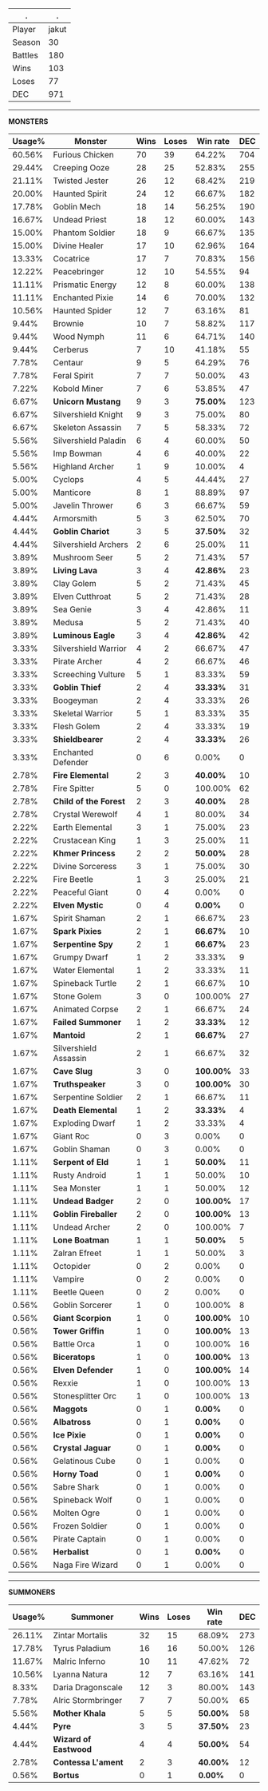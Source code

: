 .|.
|-|-
Player|jakut
Season|30
Battles|180
Wins|103
Loses|77
DEC|971

---
**MONSTERS**

Usage%|Monster|Wins|Loses|Win rate|DEC|
-|-|-|-|-|-|
60.56%|Furious Chicken|70|39|64.22%|704|
29.44%|Creeping Ooze|28|25|52.83%|255|
21.11%|Twisted Jester|26|12|68.42%|219|
20.00%|Haunted Spirit|24|12|66.67%|182|
17.78%|Goblin Mech|18|14|56.25%|190|
16.67%|Undead Priest|18|12|60.00%|143|
15.00%|Phantom Soldier|18|9|66.67%|135|
15.00%|Divine Healer|17|10|62.96%|164|
13.33%|Cocatrice|17|7|70.83%|156|
12.22%|Peacebringer|12|10|54.55%|94|
11.11%|Prismatic Energy|12|8|60.00%|138|
11.11%|Enchanted Pixie|14|6|70.00%|132|
10.56%|Haunted Spider|12|7|63.16%|81|
9.44%|Brownie|10|7|58.82%|117|
9.44%|Wood Nymph|11|6|64.71%|140|
9.44%|Cerberus|7|10|41.18%|55|
7.78%|Centaur|9|5|64.29%|76|
7.78%|Feral Spirit|7|7|50.00%|43|
7.22%|Kobold Miner|7|6|53.85%|47|
6.67%|**Unicorn Mustang**|9|3|**75.00%**|123|
6.67%|Silvershield Knight|9|3|75.00%|80|
6.67%|Skeleton Assassin|7|5|58.33%|72|
5.56%|Silvershield Paladin|6|4|60.00%|50|
5.56%|Imp Bowman|4|6|40.00%|22|
5.56%|Highland Archer|1|9|10.00%|4|
5.00%|Cyclops|4|5|44.44%|27|
5.00%|Manticore|8|1|88.89%|97|
5.00%|Javelin Thrower|6|3|66.67%|59|
4.44%|Armorsmith|5|3|62.50%|70|
4.44%|**Goblin Chariot**|3|5|**37.50%**|32|
4.44%|Silvershield Archers|2|6|25.00%|11|
3.89%|Mushroom Seer|5|2|71.43%|57|
3.89%|**Living Lava**|3|4|**42.86%**|23|
3.89%|Clay Golem|5|2|71.43%|45|
3.89%|Elven Cutthroat|5|2|71.43%|28|
3.89%|Sea Genie|3|4|42.86%|11|
3.89%|Medusa|5|2|71.43%|40|
3.89%|**Luminous Eagle**|3|4|**42.86%**|42|
3.33%|Silvershield Warrior|4|2|66.67%|47|
3.33%|Pirate Archer|4|2|66.67%|46|
3.33%|Screeching Vulture|5|1|83.33%|59|
3.33%|**Goblin Thief**|2|4|**33.33%**|31|
3.33%|Boogeyman|2|4|33.33%|26|
3.33%|Skeletal Warrior|5|1|83.33%|35|
3.33%|Flesh Golem|2|4|33.33%|19|
3.33%|**Shieldbearer**|2|4|**33.33%**|26|
3.33%|Enchanted Defender|0|6|0.00%|0|
2.78%|**Fire Elemental**|2|3|**40.00%**|10|
2.78%|Fire Spitter|5|0|100.00%|62|
2.78%|**Child of the Forest**|2|3|**40.00%**|28|
2.78%|Crystal Werewolf|4|1|80.00%|34|
2.22%|Earth Elemental|3|1|75.00%|23|
2.22%|Crustacean King|1|3|25.00%|11|
2.22%|**Khmer Princess**|2|2|**50.00%**|28|
2.22%|Divine Sorceress|3|1|75.00%|30|
2.22%|Fire Beetle|1|3|25.00%|21|
2.22%|Peaceful Giant|0|4|0.00%|0|
2.22%|**Elven Mystic**|0|4|**0.00%**|0|
1.67%|Spirit Shaman|2|1|66.67%|23|
1.67%|**Spark Pixies**|2|1|**66.67%**|10|
1.67%|**Serpentine Spy**|2|1|**66.67%**|23|
1.67%|Grumpy Dwarf|1|2|33.33%|9|
1.67%|Water Elemental|1|2|33.33%|11|
1.67%|Spineback Turtle|2|1|66.67%|10|
1.67%|Stone Golem|3|0|100.00%|27|
1.67%|Animated Corpse|2|1|66.67%|24|
1.67%|**Failed Summoner**|1|2|**33.33%**|12|
1.67%|**Mantoid**|2|1|**66.67%**|27|
1.67%|Silvershield Assassin|2|1|66.67%|32|
1.67%|**Cave Slug**|3|0|**100.00%**|33|
1.67%|**Truthspeaker**|3|0|**100.00%**|30|
1.67%|Serpentine Soldier|2|1|66.67%|11|
1.67%|**Death Elemental**|1|2|**33.33%**|4|
1.67%|Exploding Dwarf|1|2|33.33%|4|
1.67%|Giant Roc|0|3|0.00%|0|
1.67%|Goblin Shaman|0|3|0.00%|0|
1.11%|**Serpent of Eld**|1|1|**50.00%**|11|
1.11%|Rusty Android|1|1|50.00%|10|
1.11%|Sea Monster|1|1|50.00%|12|
1.11%|**Undead Badger**|2|0|**100.00%**|17|
1.11%|**Goblin Fireballer**|2|0|**100.00%**|13|
1.11%|Undead Archer|2|0|100.00%|7|
1.11%|**Lone Boatman**|1|1|**50.00%**|5|
1.11%|Zalran Efreet|1|1|50.00%|3|
1.11%|Octopider|0|2|0.00%|0|
1.11%|Vampire|0|2|0.00%|0|
1.11%|Beetle Queen|0|2|0.00%|0|
0.56%|Goblin Sorcerer|1|0|100.00%|8|
0.56%|**Giant Scorpion**|1|0|**100.00%**|10|
0.56%|**Tower Griffin**|1|0|**100.00%**|13|
0.56%|Battle Orca|1|0|100.00%|16|
0.56%|**Biceratops**|1|0|**100.00%**|13|
0.56%|**Elven Defender**|1|0|**100.00%**|14|
0.56%|Rexxie|1|0|100.00%|13|
0.56%|Stonesplitter Orc|1|0|100.00%|13|
0.56%|**Maggots**|0|1|**0.00%**|0|
0.56%|**Albatross**|0|1|**0.00%**|0|
0.56%|**Ice Pixie**|0|1|**0.00%**|0|
0.56%|**Crystal Jaguar**|0|1|**0.00%**|0|
0.56%|Gelatinous Cube|0|1|0.00%|0|
0.56%|**Horny Toad**|0|1|**0.00%**|0|
0.56%|Sabre Shark|0|1|0.00%|0|
0.56%|Spineback Wolf|0|1|0.00%|0|
0.56%|Molten Ogre|0|1|0.00%|0|
0.56%|Frozen Soldier|0|1|0.00%|0|
0.56%|Pirate Captain|0|1|0.00%|0|
0.56%|**Herbalist**|0|1|**0.00%**|0|
0.56%|Naga Fire Wizard|0|1|0.00%|0|

---
**SUMMONERS**

Usage%|Summoner|Wins|Loses|Win rate|DEC|
-|-|-|-|-|-|
26.11%|Zintar Mortalis|32|15|68.09%|273|
17.78%|Tyrus Paladium|16|16|50.00%|126|
11.67%|Malric Inferno|10|11|47.62%|72|
10.56%|Lyanna Natura|12|7|63.16%|141|
8.33%|Daria Dragonscale|12|3|80.00%|143|
7.78%|Alric Stormbringer|7|7|50.00%|65|
5.56%|**Mother Khala**|5|5|**50.00%**|58|
4.44%|**Pyre**|3|5|**37.50%**|23|
4.44%|**Wizard of Eastwood**|4|4|**50.00%**|54|
2.78%|**Contessa L'ament**|2|3|**40.00%**|12|
0.56%|**Bortus**|0|1|**0.00%**|0|
